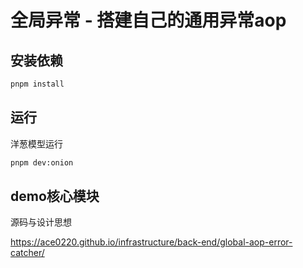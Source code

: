 # 全局异常 - 搭建自己的通用异常aop

## 安装依赖

```sh
pnpm install
```

## 运行

洋葱模型运行

```sh
pnpm dev:onion
```


## demo核心模块



源码与设计思想

https://ace0220.github.io/infrastructure/back-end/global-aop-error-catcher/



